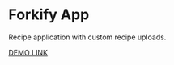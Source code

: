 # Forkify App

Recipe application with custom recipe uploads.

[DEMO LINK](alyona-forkify-app.netlify.app)
